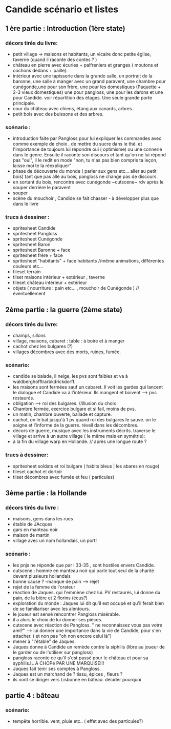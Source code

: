 # Candide scénario et listes

## 1 ère partie : Introduction (1ère state)

### décors tirés du livre:

* petit village -> maisons et habitants, un vicaire donc petite église, taverne (quand il raconte des contes ? )
* château en pierre avec écuries + palfreniers et granges ( moutons et cochons dedans + paille).
* intérieur avec une tapisserie dans la grande salle, un portrait de la baronne,  une salle à manger avec un grand paravent, une chambre pour cunégonde,une pour son frère, une pour les domestiques (Paquette + 2-3 vieux domestiques) une pour pangloss, une pour les darons et une pour Candide. voir répartition des étages. Une seule grande porte principale.
* cour du château avec chiens, étang aux canards, arbres.
* petit bois avec des buissons et des arbres.

### scénario :

* introduction faite par Pangloss pour lui expliquer les commandes avec comme exemple de choix , de mettre du sucre dans le thé. et l'importance de toujours lui répondre oui ( optimisme) ou une connerie dans le genre. Ensuite il raconte son discours et tant qu'on ne lui répond pas "oui", il le redit en mode "non, tu n'as pas bien compris ta leçon, laisse moi te la réexpliquer"
* phase de découverte du monde ( parler aux gens etc... aller au petit bois) tant que pas allé au bois, pangloss ne change pas de discours.
* en sortant du bois, rencontre avec cunégonde ~cutscene~ rdv après le souper derrière le paravent
* souper
* scène du mouchoir , Candide se fait chasser - à développer plus que dans le livre

### trucs à dessiner :

* spritesheet Candide
* spritesheet Pangloss
* spritesheet Cunégonde
* spritesheet Baron
*  spritesheet Baronne + face
* spritesheet frère + face
* spritesheet "habitants" + face habitants //même animations, différentes couleurs etc...
* tileset terrain
* tilset maisons intérieur + extérieur , taverne
* tileset château intérieur + extérieur
* objets ( nourriture : pain etc... , mouchoir de Cunégonde ) //éventuellement

## 2ème partie : la guerre (2ème state)

### décors tirés du livre:

* champs, sillons
* village, maisons, cabaret : table : à boire et à manger
* cachot chez les bulgares (?)
* villages décombres avec des morts, ruines, fumée.

### scénario:

* candide se balade, il neige, les pvs sont faibles et va à waldberghofftrarbkdrickdorff.
* les maisons sont fermées sauf un cabaret. Il voit les gardes qui lancent le dialogue et Candide va à l'intérieur. Ils mangent et boivent --> pvs restaurés.
* obligation --> roi des bulgares. //illusion du choix
* Chambre fermée, exercice bulgare et si fail, moins de pvs.
* un matin, chambre ouverte, ballade et capture.
* cachot, on le bat jusqu'à 1 pv quand roi des bulgares le sauve. on le soigne et l'informe de la guerre. réveil dans les décombres.
* décors de guerre, musique avec les instruments décrits. traverse le village et arrive à un autre village ( le même mais en symétrie):
* à la fin du village warp en Hollande. // après une longue route ?

### trucs à dessiner:

* spritesheet soldats et roi bulgare ( habits bleus | les abares en rouge)
* tileset cachot et dortoir
* tilset décombres avec fumée et feu ( particules)

## 3ème partie : la Hollande

### décors tirés du livre :
* maisons, gens dans les rues
* étable de JAcques
* gars en manteau noir
* maison de martin
*  village avec un nom hollandais, un port!

### scénario :

* les pnjs ne réponde que par l 33-35 , sont hostiles envers Candide.
* cutscene : homme en manteau noir qui parle tout seul de la charité devant plusieurs hollandais
* bonne cause ? -manque de pain --> rejet
*  rejet de la femme de l'orateur
* réaction de Jaques. qui l'emmène chez lui. PV restaurés, lui donne du pain, de la bière et 2 florins (écus?)
*  exploration du monde : Jaques lui dit qu'il est occupé et qu'il ferait bien de se familiariser avec les alentours.
* le joueur est sensé rencontrer Pangloss misérable.
* il a alors le choix de lui donner ses pièces.
* cutscene avec réaction de Pangloss. " ne reconnaissez vous pas votre ami?" --> lui donner une importance dans la vie de Candide, pour s'en attacher. ( et non pas "oh non encore celui là")
* mener à "l'étable" de Jaques.
* Jaques donne à Candide un remède contre la siphilis (libre au joueur de le garder ou de l'utiliser sur pangloss)
* pangloss raconte ce qu'il s'est passé pour le château et pour sa syphilis.IL A CHOPé PAR UNE MARQUISE!!!
* Jaques fait tenir ses comptes à Pangloss.
* Jaques est un marchand de ? tissu, épices , fleurs ?
* ils vont se diriger vers Lisbonne en bâteau. décider pourquoi

## partie 4 : bâteau

### scénario:
* tempête horrible. vent, pluie etc.. ( effet avec des particules?)
